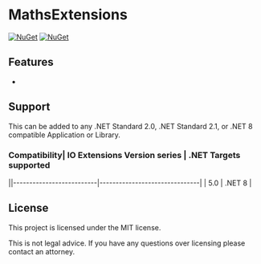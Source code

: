 # MathsExtensions

[![NuGet](https://img.shields.io/nuget/v/AlastairLundy.Extensions.Maths.svg)](https://www.nuget.org/packages/AlastairLundy.Extensions.Maths/)
[![NuGet](https://img.shields.io/nuget/dt/AlastairLundy.Extensions.Maths.svg)](https://www.nuget.org/packages/AlastairLundy.Extensions.Maths/)

## Features
* 
## Support
This can be added to any .NET Standard 2.0, .NET Standard 2.1, or .NET 8 compatible Application or Library.


### Compatibility| IO Extensions Version series | .NET Targets supported
  
  ||--------------------------|-------------------------------|
  | 5.0                  | .NET 8 |
  
## License
This project is licensed under the MIT license.
  
This is not legal advice. If you have any questions over licensing please contact an attorney.
